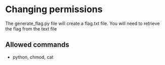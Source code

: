 # Changing permissions

The generate_flag.py file will create a flag.txt file. You will need to retrieve the flag from the text file

## Allowed commands

* python, chmod, cat
